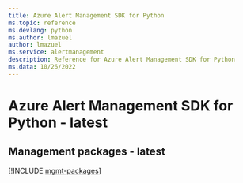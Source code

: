 ```yaml
---
title: Azure Alert Management SDK for Python
ms.topic: reference
ms.devlang: python
ms.author: lmazuel
author: lmazuel
ms.service: alertmanagement
description: Reference for Azure Alert Management SDK for Python
ms.data: 10/26/2022
---
```

# Azure Alert Management SDK for Python - latest

## Management packages - latest
[!INCLUDE [mgmt-packages](alert-management-mgmt-index.md)]